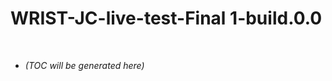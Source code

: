 # WRIST-JC-live-test-Final 1-build.0.0

<p><br></p>

<!-- LATEST_START -->
* _(TOC will be generated here)_
<!-- LATEST_END -->